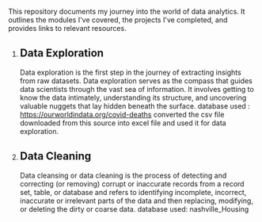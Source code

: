 This repository documents my journey into the world of data analytics. 
It outlines the modules I've covered, the projects I've completed, and provides links to relevant resources.
 1) Data Exploration
    ---------------------------------------------------------------------------------------------------------------------------------------------------
    Data exploration is the first step in the journey of extracting insights from raw datasets.
    Data exploration serves as the compass that guides data scientists through the vast sea of information.
    It involves getting to know the data intimately, understanding its structure, and uncovering valuable nuggets that lay hidden beneath the surface.
    database used : https://ourworldindata.org/covid-deaths
    converted the csv file downloaded from this source into excel file and used it for data exploration.
3) Data Cleaning
   -----------------------------------------------------------------------------------------------------------------------------------------------------
   Data cleansing or data cleaning is the process of detecting and correcting (or removing) corrupt or inaccurate records from a record set, table,
   or database and refers to identifying incomplete, incorrect, inaccurate or irrelevant parts of the data and then replacing, modifying, or deleting the
   dirty or coarse data. 
   database used: nashville_Housing
   
